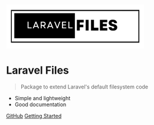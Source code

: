 ![logo](images/logo.png)

# Laravel Files

> Package to extend Laravel's default filesystem code

- Simple and lightweight
- Good documentation

[GitHub](https://github.com/omotolaawokunle/laravel-files)
[Getting Started](/?id=installation)